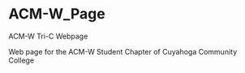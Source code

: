 # ACM-W_Page
ACM-W Tri-C Webpage 

Web page for the ACM-W Student Chapter of Cuyahoga Community College
